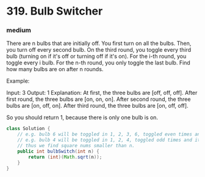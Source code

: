 # 319. Bulb Switcher
### medium
There are n bulbs that are initially off. You first turn on all the bulbs. Then, you turn off every second bulb. On the third round, you toggle every third bulb (turning on if it's off or turning off if it's on). For the i-th round, you toggle every i bulb. For the n-th round, you only toggle the last bulb. Find how many bulbs are on after n rounds.

Example:

Input: 3
Output: 1 
Explanation: 
At first, the three bulbs are [off, off, off].
After first round, the three bulbs are [on, on, on].
After second round, the three bulbs are [on, off, on].
After third round, the three bulbs are [on, off, off]. 

So you should return 1, because there is only one bulb is on.


```Java
class Solution {
    // e.g. bulb 6 will be toggled in 1, 2, 3, 6, toggled even times and it remains closed
    // e.g. bulb 4 will be toggled in 1, 2, 4, toggled odd times and it remains open
    // thus we find square nums smaller than n.
    public int bulbSwitch(int n) {
        return (int)(Math.sqrt(n));
    }
}
```